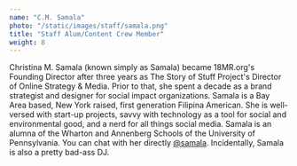 ```yaml
---
name: "C.M. Samala"
photo: "/static/images/staff/samala.png"
title: "Staff Alum/Content Crew Member"
weight: 8
---
```

Christina M. Samala (known simply as Samala) became 18MR.org's Founding Director after three years as The Story of Stuff Project's Director of Online Strategy & Media. Prior to that, she spent a decade as a brand strategist and designer for social impact organizations. Samala is a Bay Area based, New York raised, first generation Filipina American. She is well-versed with start-up projects, savvy with technology as a tool for social and environmental good, and a nerd for all things social media. Samala is an alumna of the Wharton and Annenberg Schools of the University of Pennsylvania. You can chat with her directly [@samala](https://www.twitter.com/samala). Incidentally, Samala is also a pretty bad-ass DJ.